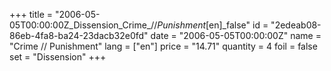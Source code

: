 +++
title = "2006-05-05T00:00:00Z_Dissension_Crime_//_Punishment_[en]_false"
id = "2edeab08-86eb-4fa8-ba24-23dacb32e0fd"
date = "2006-05-05T00:00:00Z"
name = "Crime // Punishment"
lang = ["en"]
price = "14.71"
quantity = 4
foil = false
set = "Dissension"
+++
